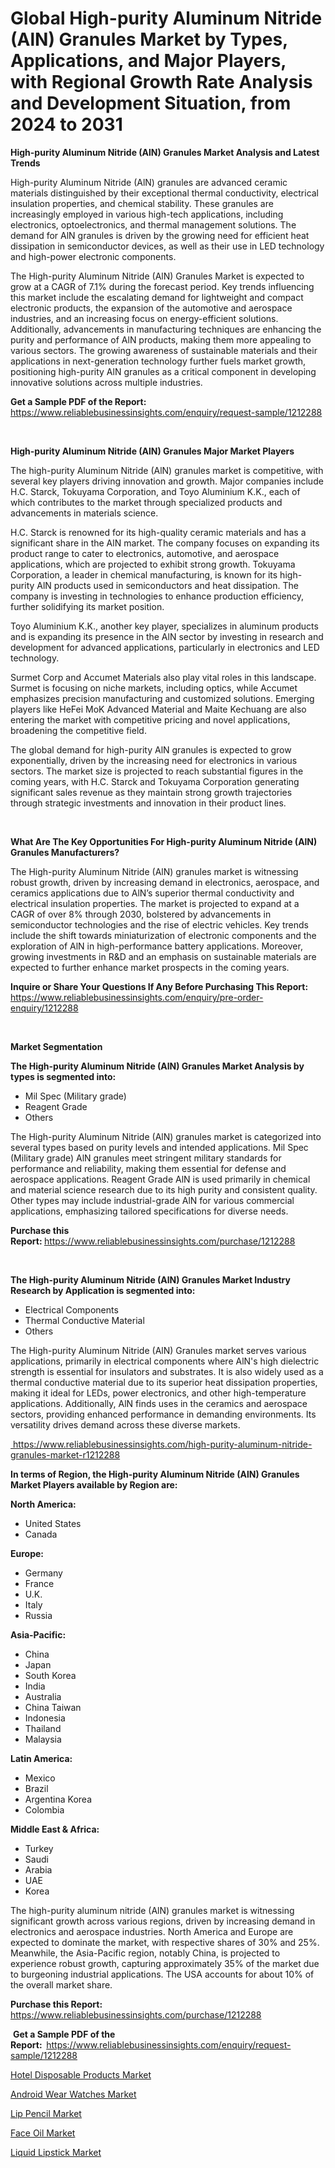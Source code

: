 <p><h1>Global High-purity Aluminum Nitride (AlN) Granules Market by Types, Applications, and Major Players, with Regional Growth Rate Analysis and Development Situation, from 2024 to 2031</h1></p><p><strong>High-purity Aluminum Nitride (AlN) Granules Market Analysis and Latest Trends</strong></p>
<p><p>High-purity Aluminum Nitride (AlN) granules are advanced ceramic materials distinguished by their exceptional thermal conductivity, electrical insulation properties, and chemical stability. These granules are increasingly employed in various high-tech applications, including electronics, optoelectronics, and thermal management solutions. The demand for AlN granules is driven by the growing need for efficient heat dissipation in semiconductor devices, as well as their use in LED technology and high-power electronic components.</p><p>The High-purity Aluminum Nitride (AlN) Granules Market is expected to grow at a CAGR of 7.1% during the forecast period. Key trends influencing this market include the escalating demand for lightweight and compact electronic products, the expansion of the automotive and aerospace industries, and an increasing focus on energy-efficient solutions. Additionally, advancements in manufacturing techniques are enhancing the purity and performance of AlN products, making them more appealing to various sectors. The growing awareness of sustainable materials and their applications in next-generation technology further fuels market growth, positioning high-purity AlN granules as a critical component in developing innovative solutions across multiple industries.</p></p>
<p><strong>Get a Sample PDF of the Report:&nbsp;</strong> <a href="https://www.reliablebusinessinsights.com/enquiry/request-sample/1212288?utm_campaign=1358&utm_medium=2&utm_source=Github&utm_content=ia&utm_term=06102024&utm_id=high-purity-aluminum-nitride-aln-granules">https://www.reliablebusinessinsights.com/enquiry/request-sample/1212288</a></p>
<p>&nbsp;</p>
<p><strong>High-purity Aluminum Nitride (AlN) Granules Major Market Players</strong></p>
<p><p>The high-purity Aluminum Nitride (AlN) granules market is competitive, with several key players driving innovation and growth. Major companies include H.C. Starck, Tokuyama Corporation, and Toyo Aluminium K.K., each of which contributes to the market through specialized products and advancements in materials science.</p><p>H.C. Starck is renowned for its high-quality ceramic materials and has a significant share in the AlN market. The company focuses on expanding its product range to cater to electronics, automotive, and aerospace applications, which are projected to exhibit strong growth. Tokuyama Corporation, a leader in chemical manufacturing, is known for its high-purity AlN products used in semiconductors and heat dissipation. The company is investing in technologies to enhance production efficiency, further solidifying its market position.</p><p>Toyo Aluminium K.K., another key player, specializes in aluminum products and is expanding its presence in the AlN sector by investing in research and development for advanced applications, particularly in electronics and LED technology.</p><p>Surmet Corp and Accumet Materials also play vital roles in this landscape. Surmet is focusing on niche markets, including optics, while Accumet emphasizes precision manufacturing and customized solutions. Emerging players like HeFei MoK Advanced Material and Maite Kechuang are also entering the market with competitive pricing and novel applications, broadening the competitive field.</p><p>The global demand for high-purity AlN granules is expected to grow exponentially, driven by the increasing need for electronics in various sectors. The market size is projected to reach substantial figures in the coming years, with H.C. Starck and Tokuyama Corporation generating significant sales revenue as they maintain strong growth trajectories through strategic investments and innovation in their product lines.</p></p>
<p>&nbsp;</p>
<p><strong>What Are The Key Opportunities For High-purity Aluminum Nitride (AlN) Granules Manufacturers?</strong></p>
<p><p>The High-purity Aluminum Nitride (AlN) granules market is witnessing robust growth, driven by increasing demand in electronics, aerospace, and ceramics applications due to AlN’s superior thermal conductivity and electrical insulation properties. The market is projected to expand at a CAGR of over 8% through 2030, bolstered by advancements in semiconductor technologies and the rise of electric vehicles. Key trends include the shift towards miniaturization of electronic components and the exploration of AlN in high-performance battery applications. Moreover, growing investments in R&D and an emphasis on sustainable materials are expected to further enhance market prospects in the coming years.</p></p>
<p><strong>Inquire or Share Your Questions If Any Before Purchasing This Report:</strong> <a href="https://www.reliablebusinessinsights.com/enquiry/pre-order-enquiry/1212288?utm_campaign=1358&utm_medium=2&utm_source=Github&utm_content=ia&utm_term=06102024&utm_id=high-purity-aluminum-nitride-aln-granules">https://www.reliablebusinessinsights.com/enquiry/pre-order-enquiry/1212288</a></p>
<p>&nbsp;</p>
<p><strong>Market Segmentation</strong></p>
<p><strong>The High-purity Aluminum Nitride (AlN) Granules Market Analysis by types is segmented into:</strong></p>
<p><ul><li>Mil Spec (Military grade)</li><li>Reagent Grade</li><li>Others</li></ul></p>
<p><p>The High-purity Aluminum Nitride (AlN) granules market is categorized into several types based on purity levels and intended applications. Mil Spec (Military grade) AlN granules meet stringent military standards for performance and reliability, making them essential for defense and aerospace applications. Reagent Grade AlN is used primarily in chemical and material science research due to its high purity and consistent quality. Other types may include industrial-grade AlN for various commercial applications, emphasizing tailored specifications for diverse needs.</p></p>
<p><strong>Purchase this Report:&nbsp;</strong><a href="https://www.reliablebusinessinsights.com/purchase/1212288?utm_campaign=1358&utm_medium=2&utm_source=Github&utm_content=ia&utm_term=06102024&utm_id=high-purity-aluminum-nitride-aln-granules">https://www.reliablebusinessinsights.com/purchase/1212288</a></p>
<p>&nbsp;</p>
<p><strong>The High-purity Aluminum Nitride (AlN) Granules Market Industry Research by Application is segmented into:</strong></p>
<p><ul><li>Electrical Components</li><li>Thermal Conductive Material</li><li>Others</li></ul></p>
<p><p>The High-purity Aluminum Nitride (AlN) Granules market serves various applications, primarily in electrical components where AlN's high dielectric strength is essential for insulators and substrates. It is also widely used as a thermal conductive material due to its superior heat dissipation properties, making it ideal for LEDs, power electronics, and other high-temperature applications. Additionally, AlN finds uses in the ceramics and aerospace sectors, providing enhanced performance in demanding environments. Its versatility drives demand across these diverse markets.</p></p>
<p><a href="https://www.reliablebusinessinsights.com/high-purity-aluminum-nitride-granules-market-r1212288?utm_campaign=1358&utm_medium=2&utm_source=Github&utm_content=ia&utm_term=06102024&utm_id=high-purity-aluminum-nitride-aln-granules">&nbsp;https://www.reliablebusinessinsights.com/high-purity-aluminum-nitride-granules-market-r1212288</a></p>
<p><strong>In terms of Region, the High-purity Aluminum Nitride (AlN) Granules Market Players available by Region are:</strong></p>
<p>
    <p> <strong> North America: </strong>
        <ul>
            <li>United States</li>
            <li>Canada</li>
        </ul>
        </p> 
    <p> <strong> Europe: </strong>
        <ul>
            <li>Germany</li>
            <li>France</li>
            <li>U.K.</li>
            <li>Italy</li>
            <li>Russia</li>
        </ul>
        </p> 
    <p> <strong> Asia-Pacific: </strong>
        <ul>
            <li>China</li>
            <li>Japan</li>
            <li>South Korea</li>
            <li>India</li>
            <li>Australia</li>
            <li>China Taiwan</li>
            <li>Indonesia</li>
            <li>Thailand</li>
            <li>Malaysia</li>
        </ul>
        </p> 
    <p> <strong> Latin America: </strong>
        <ul>
            <li>Mexico</li>
            <li>Brazil</li>
            <li>Argentina Korea</li>
            <li>Colombia</li>
        </ul>
        </p> 
    <p> <strong> Middle East & Africa: </strong>
        <ul>
            <li>Turkey</li>
            <li>Saudi</li>
            <li>Arabia</li>
            <li>UAE</li>
            <li>Korea</li>
        </ul>
    </p>
    </p>
<p><p>The high-purity aluminum nitride (AlN) granules market is witnessing significant growth across various regions, driven by increasing demand in electronics and aerospace industries. North America and Europe are expected to dominate the market, with respective shares of 30% and 25%. Meanwhile, the Asia-Pacific region, notably China, is projected to experience robust growth, capturing approximately 35% of the market due to burgeoning industrial applications. The USA accounts for about 10% of the overall market share.</p></p>
<p><strong>Purchase this Report: </strong><a href="https://www.reliablebusinessinsights.com/purchase/1212288?utm_campaign=1358&utm_medium=2&utm_source=Github&utm_content=ia&utm_term=06102024&utm_id=high-purity-aluminum-nitride-aln-granules">https://www.reliablebusinessinsights.com/purchase/1212288</a></p>
<p>&nbsp;<strong>Get a Sample PDF of the Report:&nbsp;&nbsp;</strong><a href="https://www.reliablebusinessinsights.com/enquiry/request-sample/1212288?utm_campaign=1358&utm_medium=2&utm_source=Github&utm_content=ia&utm_term=06102024&utm_id=high-purity-aluminum-nitride-aln-granules">https://www.reliablebusinessinsights.com/enquiry/request-sample/1212288</a></p>
<p><strong></strong></p>
<p><p><a href="https://www.linkedin.com/pulse/analyzing-global-hotel-disposable-products-market-growth-prospects-hq4xe?utm_campaign=1358&utm_medium=2&utm_source=Github&utm_content=ia&utm_term=06102024&utm_id=high-purity-aluminum-nitride-aln-granules">Hotel Disposable Products Market</a></p><p><a href="https://www.linkedin.com/pulse/android-wear-watches-landscape-product-spectrum-market-trajectories-ubh5e?utm_campaign=1358&utm_medium=2&utm_source=Github&utm_content=ia&utm_term=06102024&utm_id=high-purity-aluminum-nitride-aln-granules">Android Wear Watches Market</a></p><p><a href="https://www.linkedin.com/pulse/booming-lip-pencil-market-sector-analysis-growth-projections-wd4he?utm_campaign=1358&utm_medium=2&utm_source=Github&utm_content=ia&utm_term=06102024&utm_id=high-purity-aluminum-nitride-aln-granules">Lip Pencil Market</a></p><p><a href="https://www.linkedin.com/pulse/face-oil-market-size-share-competitive-landscape-trend-analysis-lktse?utm_campaign=1358&utm_medium=2&utm_source=Github&utm_content=ia&utm_term=06102024&utm_id=high-purity-aluminum-nitride-aln-granules">Face Oil Market</a></p><p><a href="https://www.linkedin.com/pulse/decoding-liquid-lipstick-market-signals-growth-algorithms-2024-2031-moppe?utm_campaign=1358&utm_medium=2&utm_source=Github&utm_content=ia&utm_term=06102024&utm_id=high-purity-aluminum-nitride-aln-granules">Liquid Lipstick Market</a></p></p>